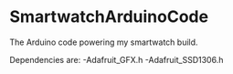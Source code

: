 # SmartwatchArduinoCode
The Arduino code powering my smartwatch build.

Dependencies are: -Adafruit_GFX.h
                  -Adafruit_SSD1306.h
